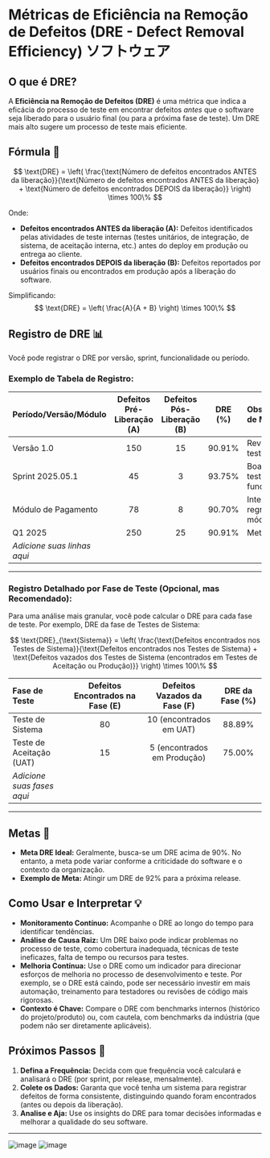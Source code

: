# Métricas de Eficiência na Remoção de Defeitos (DRE - Defect Removal Efficiency) ソフトウェア

## O que é DRE?

A **Eficiência na Remoção de Defeitos (DRE)** é uma métrica que indica a eficácia do processo de teste em encontrar defeitos *antes* que o software seja liberado para o usuário final (ou para a próxima fase de teste). Um DRE mais alto sugere um processo de teste mais eficiente.

## Fórmula 📐

$$
\text{DRE} = \left( \frac{\text{Número de defeitos encontrados ANTES da liberação}}{\text{Número de defeitos encontrados ANTES da liberação} + \text{Número de defeitos encontrados DEPOIS da liberação}} \right) \times 100\%
$$

Onde:

* **Defeitos encontrados ANTES da liberação (A):** Defeitos identificados pelas atividades de teste internas (testes unitários, de integração, de sistema, de aceitação interna, etc.) antes do deploy em produção ou entrega ao cliente.
* **Defeitos encontrados DEPOIS da liberação (B):** Defeitos reportados por usuários finais ou encontrados em produção após a liberação do software.

Simplificando:
$$
\text{DRE} = \left( \frac{A}{A + B} \right) \times 100\%
$$

## Registro de DRE 📊

Você pode registrar o DRE por versão, sprint, funcionalidade ou período.

### Exemplo de Tabela de Registro:

| Período/Versão/Módulo | Defeitos Pré-Liberação (A) | Defeitos Pós-Liberação (B) | DRE (%) | Observações/Ações de Melhoria |
| :-------------------- | :-------------------------: | :--------------------------: | :------: | :------------------------------ |
| Versão 1.0            | 150                       | 15                         | 90.91%   | Revisar cobertura de testes de integração. |
| Sprint 2025.05.1      | 45                        | 3                          | 93.75%   | Boa eficácia nos testes de novas funcionalidades. |
| Módulo de Pagamento   | 78                        | 8                          | 90.70%   | Intensificar testes de regressão neste módulo. |
| Q1 2025               | 250                       | 25                         | 90.91%   | Meta para Q2: >92%              |
| *Adicione suas linhas aqui* |                           |                            |          |                                 |

---

### Registro Detalhado por Fase de Teste (Opcional, mas Recomendado):

Para uma análise mais granular, você pode calcular o DRE para cada fase de teste.
Por exemplo, DRE da fase de Testes de Sistema:

$$
\text{DRE}_{\text{Sistema}} = \left( \frac{\text{Defeitos encontrados nos Testes de Sistema}}{\text{Defeitos encontrados nos Testes de Sistema} + \text{Defeitos vazados dos Testes de Sistema (encontrados em Testes de Aceitação ou Produção)}} \right) \times 100\%
$$

| Fase de Teste          | Defeitos Encontrados na Fase (E) | Defeitos Vazados da Fase (F) | DRE da Fase (%) |
| :--------------------- | :------------------------------: | :--------------------------: | :-------------: |
| Teste de Sistema       | 80                               | 10 (encontrados em UAT)    | 88.89%          |
| Teste de Aceitação (UAT) | 15                               | 5 (encontrados em Produção)| 75.00%          |
| *Adicione suas fases aqui* |                                  |                              |                 |

---

## Metas 🎯

* **Meta DRE Ideal:** Geralmente, busca-se um DRE acima de 90%. No entanto, a meta pode variar conforme a criticidade do software e o contexto da organização.
* **Exemplo de Meta:** Atingir um DRE de 92% para a próxima release.

## Como Usar e Interpretar 💡

* **Monitoramento Contínuo:** Acompanhe o DRE ao longo do tempo para identificar tendências.
* **Análise de Causa Raiz:** Um DRE baixo pode indicar problemas no processo de teste, como cobertura inadequada, técnicas de teste ineficazes, falta de tempo ou recursos para testes.
* **Melhoria Contínua:** Use o DRE como um indicador para direcionar esforços de melhoria no processo de desenvolvimento e teste. Por exemplo, se o DRE está caindo, pode ser necessário investir em mais automação, treinamento para testadores ou revisões de código mais rigorosas.
* **Contexto é Chave:** Compare o DRE com benchmarks internos (histórico do projeto/produto) ou, com cautela, com benchmarks da indústria (que podem não ser diretamente aplicáveis).

## Próximos Passos 🚀

1.  **Defina a Frequência:** Decida com que frequência você calculará e analisará o DRE (por sprint, por release, mensalmente).
2.  **Colete os Dados:** Garanta que você tenha um sistema para registrar defeitos de forma consistente, distinguindo quando foram encontrados (antes ou depois da liberação).
3.  **Analise e Aja:** Use os insights do DRE para tomar decisões informadas e melhorar a qualidade do seu software.

---

![image](https://github.com/user-attachments/assets/28aecc6b-fd5d-472e-b988-732694972fbc)
![image](https://github.com/user-attachments/assets/12d43788-61bb-4bd8-82c3-a3ffdb07ca80)

